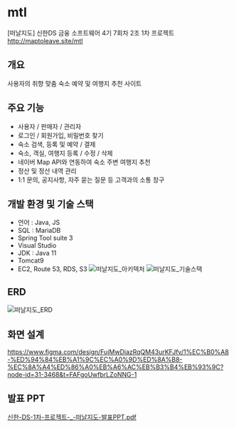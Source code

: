 # mtl
[떠날지도] 신한DS 금융 소프트웨어 4기 7회차 2조 1차 프로젝트 
http://maptoleave.site/mtl


## 개요
사용자의 취향 맞춤 숙소 예약 및 여행지 추천 사이트


## 주요 기능
* 사용자 / 판매자 / 관리자
* 로그인 / 회원가입, 비밀번호 찾기
* 숙소 검색, 등록 및 예약 / 결제
* 숙소, 객실, 여행지 등록 / 수정 / 삭제
* 네이버 Map API와 연동하여 숙소 주변 여행지 추천
* 정산 및 정산 내역 관리
* 1:1 문의, 공지사항, 자주 묻는 질문 등 고객과의 소통 창구


## 개발 환경 및 기술 스택
* 언어 : Java, JS
* SQL : MariaDB
* Spring Tool suite 3
* Visual Studio
* JDK : Java 11
* Tomcat9
* EC2, Route 53, RDS, S3
![떠날지도_아키텍처](https://github.com/user-attachments/assets/43ab3052-dc83-404e-baec-7367900644b4)
![떠날지도_기술스택](https://github.com/user-attachments/assets/5d41d540-a8ae-4099-b143-505e0497da30)


## ERD
![떠날지도_ERD](https://github.com/user-attachments/assets/cc2598e3-8b74-4e4d-8b16-7f2ee7263e8d)


## 화면 설계
https://www.figma.com/design/FujMwDiazRqQM43urKFJfv/1%EC%B0%A8-%ED%94%84%EB%A1%9C%EC%A0%9D%ED%8A%B8-%EC%8A%A4%ED%86%A0%EB%A6%AC%EB%B3%B4%EB%93%9C?node-id=31-3468&t=FAFgoUwfbrLZoNNG-1


## 발표 PPT
[신한-DS-1차-프로젝트-_-떠날지도-발표PPT.pdf](https://github.com/user-attachments/files/18449468/-DS-1.-.-_-.-.PPT.pdf)


